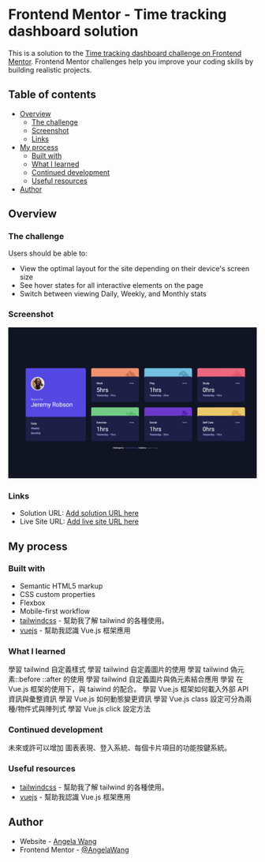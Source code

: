 # Frontend Mentor - Time tracking dashboard solution

This is a solution to the [Time tracking dashboard challenge on Frontend Mentor](https://www.frontendmentor.io/challenges/time-tracking-dashboard-UIQ7167Jw). Frontend Mentor challenges help you improve your coding skills by building realistic projects.

## Table of contents

- [Overview](#overview)
  - [The challenge](#the-challenge)
  - [Screenshot](#screenshot)
  - [Links](#links)
- [My process](#my-process)
  - [Built with](#built-with)
  - [What I learned](#what-i-learned)
  - [Continued development](#continued-development)
  - [Useful resources](#useful-resources)
- [Author](#author)

## Overview

### The challenge

Users should be able to:

- View the optimal layout for the site depending on their device's screen size
- See hover states for all interactive elements on the page
- Switch between viewing Daily, Weekly, and Monthly stats

### Screenshot

![](02.time-tracking-dashboard-main/previweDesktop.png)

### Links

- Solution URL: [Add solution URL here](https://your-solution-url.com)
- Live Site URL: [Add live site URL here](https://your-live-site-url.com)

## My process

### Built with

- Semantic HTML5 markup
- CSS custom properties
- Flexbox
- Mobile-first workflow
- [tailwindcss](https://v3.tailwindcss.com/) - 幫助我了解 tailwind 的各種使用。
- [vuejs](https://zh-hk.vuejs.org/) - 幫助我認識 Vue.js 框架應用

### What I learned

學習 tailwind 自定義樣式
學習 tailwind 自定義圖片的使用
學習 tailwind 偽元素::before ::after 的使用
學習 tailwind 自定義圖片與偽元素結合應用
學習 在 Vue.js 框架的使用下，與 taiwind 的配合。
學習 Vue.js 框架如何載入外部 API 資訊與彙整資訊
學習 Vue.js 如何動態變更資訊
學習 Vue.js class 設定可分為兩種/物件式與陣列式
學習 Vue.js click 設定方法

### Continued development

未來或許可以增加
圖表表現、登入系統、每個卡片項目的功能按鍵系統。

### Useful resources

- [tailwindcss](https://v3.tailwindcss.com/) - 幫助我了解 tailwind 的各種使用。
- [vuejs](https://zh-hk.vuejs.org/) - 幫助我認識 Vue.js 框架應用

## Author

- Website - [Angela Wang](https://www.your-site.com)
- Frontend Mentor - [@AngelaWang](https://www.frontendmentor.io/profile/AngelaWang)
